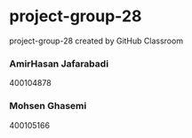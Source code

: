 # project-group-28
project-group-28 created by GitHub Classroom

### AmirHasan Jafarabadi
400104878

### Mohsen Ghasemi
400105166

